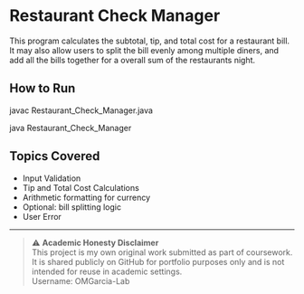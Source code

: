 # Restaurant Check Manager

This program calculates the subtotal, tip, and total cost for a restaurant bill. It may also allow users to split the bill evenly among multiple diners, and add all the bills together for a overall sum of the restaurants night.

## How to Run

javac Restaurant_Check_Manager.java

java Restaurant_Check_Manager

## Topics Covered
- Input Validation  
- Tip and Total Cost Calculations  
- Arithmetic formatting for currency  
- Optional: bill splitting logic
- User Error

---

> ⚠️ **Academic Honesty Disclaimer**  
> This project is my own original work submitted as part of coursework.  
> It is shared publicly on GitHub for portfolio purposes only and is not intended for reuse in academic settings.  
> Username: OMGarcia-Lab
